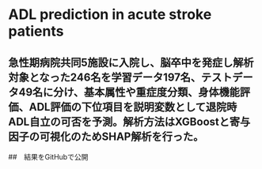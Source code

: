 # ADL prediction in acute stroke patients
## 急性期病院共同5施設に入院し、脳卒中を発症し解析対象となった246名を学習データ197名、テストデータ49名に分け、基本属性や重症度分類、身体機能評価、ADL評価の下位項目を説明変数として退院時ADL自立の可否を予測。解析方法はXGBoostと寄与因子の可視化のためSHAP解析を行った。
##　結果をGitHubで公開
